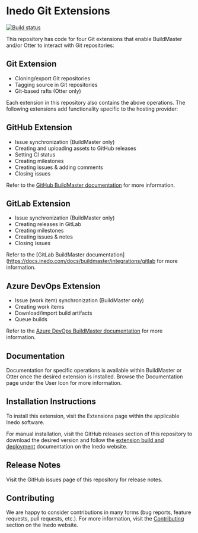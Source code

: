 # Inedo Git Extensions

[![Build status](https://buildmaster.inedo.com/api/ci-badges/image?API_Key=badges&$ApplicationId=5)](https://buildmaster.inedo.com/api/ci-badges/link?API_Key=badges&$ApplicationId=5)

This repository has code for four Git extensions that enable BuildMaster and/or Otter to interact with Git repositories:

## Git Extension

 - Cloning/export Git repositories
 - Tagging source in Git repositories
 - Git-based rafts (Otter only)

Each extension in this repository also contains the above operations. The following extensions add functionality specific to the hosting provider:

## GitHub Extension
 
 - Issue synchronization (BuildMaster only)
 - Creating and uploading assets to GitHub releases
 - Setting CI status
 - Creating milestones
 - Creating issues & adding comments
 - Closing issues
 
Refer to the [GitHub BuildMaster documentation](https://docs.inedo.com/docs/buildmaster/integrations/github) for more information.

## GitLab Extension

 - Issue synchronization (BuildMaster only)
 - Creating releases in GitLab
 - Creating milestones
 - Creating issues & notes
 - Closing issues
 
Refer to the [GitLab BuildMaster documentation](https://docs.inedo.com/docs/buildmaster/integrations/gitlab for more information.
 
## Azure DevOps Extension

 - Issue (work item) synchronization (BuildMaster only)
 - Creating work items
 - Download/import build artifacts
 - Queue builds
 
Refer to the [Azure DevOps BuildMaster documentation](https://docs.inedo.com/docs/buildmaster/integrations/azure-devops) for more information.

## Documentation

Documentation for specific operations is available within BuildMaster or Otter once the desired extension is installed. Browse the Documentation page under the User Icon for more information.

## Installation Instructions

To install this extension, visit the Extensions page within the applicable Inedo software.

For manual installation, visit the GitHub releases section of this repository to download the desired version and follow the [extension build and deployment](https://inedo.com/support/documentation/various/inedo-sdk/creating#building-deploying) documentation on the Inedo website.

## Release Notes

Visit the GitHub issues page of this repository for release notes.

## Contributing

We are happy to consider contributions in many forms (bug reports, feature requests, pull requests, etc.). For more information, visit the [Contributing](https://inedo.com/open/contributing) section on the Inedo website.
